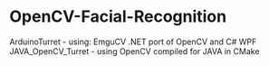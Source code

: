 # OpenCV-Facial-Recognition
ArduinoTurret - using: EmguCV .NET port of OpenCV and C# WPF
JAVA_OpenCV_Turret - using OpenCV compiled for JAVA in CMake
